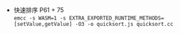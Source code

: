 - 快速排序 P61 + 75    
`emcc -s WASM=1 -s EXTRA_EXPORTED_RUNTIME_METHODS=[setValue,getValue] -O3 -o quicksort.js quicksort.cc`
